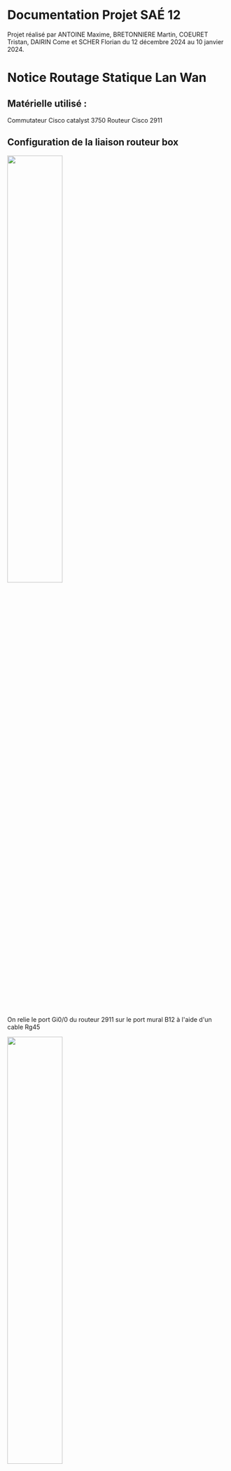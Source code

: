 # Documentation Projet SAÉ 12

Projet réalisé par ANTOINE Maxime, BRETONNIERE Martin, COEURET Tristan, DAIRIN Come et SCHER Florian du 12 décembre 2024 au 10 janvier 2024.

# Notice Routage Statique Lan Wan

## Matérielle utilisé :

Commutateur Cisco catalyst 3750
Routeur Cisco 2911 

## Configuration de la liaison routeur box 

<img src="port_mural-2.jpg" width=50% >

On relie le port Gi0/0 du routeur 2911 sur le port mural B12 à l'aide d'un cable Rg45

<img src="mural_vers_baie-1.jpg" width=50% >

On récupére le port B12 sur la baie de la salle 3252 que l'on connecte au switch baie inter salle.

<img src="baie_vers_3250-1.jpg" width=50% >

Dans notre cas on le branche au port 10 de la baie qui le relie a la baie salle 3250

<img src="liaison3250_fin-1.jpg width=50% >

On recupère la liaison au port 3252-C11 que l'on relie au port E23

<img src="3250_vers_port_avant_liaison3250-1.jpg" width=50% >


On relie le port E24 au port tague du SWitch interbaie 3250-3258. On relie la salle 3250 au port E23

<img src="avant_fin_proxmox-1.jpg" width=50% >

On récupére la liaison au port E24 que l'on relie au serveur proxmox au port 47

<img src="fin_proxmox-1.jpg" width=50% >

## Config Routeur 2911

```Current configuration : 2148 bytes
!
! Last configuration change at 14:59:03 UTC Wed Jan 8 2025
!
version 15.7
service timestamps debug datetime msec
service timestamps log datetime msec
no service password-encryption
!
hostname R1
!
boot-start-marker
boot-end-marker
!
!
!
no aaa new-model
memory-size iomem 15
!
!
!
ip cef
no ipv6 cef
!
multilink bundle-name authenticated
!
!
voice-card 0
!
!
vxml logging-tag
license udi pid CISCO2911/K9 sn FCZ163460SN
license accept end user agreement
license boot module c2900 technology-package securityk9
license boot module c2900 technology-package uck9
license boot module c2900 technology-package datak9
!
!         
!
redundancy
!
!
!
!
!
interface Embedded-Service-Engine0/0
 no ip address
 shutdown
!
interface GigabitEthernet0/0
 description Interface connectee a la Box
 ip address 192.168.111.54 255.255.255.192
 ip nat outside
 ip virtual-reassembly in
 duplex auto
 speed auto
!
interface GigabitEthernet0/1
 description Interface connectee au switch L3
 ip address 192.168.2.249 255.255.255.252
 ip nat inside
 ip virtual-reassembly in
 duplex auto
 speed auto
!
interface GigabitEthernet0/2
 no ip address
 shutdown
 duplex auto
 speed auto
!
interface Serial0/0/0
 no ip address
 shutdown 
 clock rate 2000000
!
interface Serial0/0/1
 no ip address
 shutdown
 clock rate 2000000
!
!
ip default-gateway 192.168.111.1
ip forward-protocol nd
!
no ip http server
no ip http secure-server
!
ip nat inside source list 1 interface GigabitEthernet0/0 overload
ip route 0.0.0.0 0.0.0.0 192.168.111.1
!
ipv6 ioam timestamp
!
!
access-list 1 permit 192.168.2.248 0.0.0.3
!
control-plane
!
 !
 !
 !
 !
!
mgcp behavior rsip-range tgcp-only
mgcp behavior comedia-role none
mgcp behavior comedia-check-media-src disable
mgcp behavior comedia-sdp-force disable
!
mgcp profile default
!
!
gatekeeper
 shutdown
!
!         
line con 0
line aux 0
line 2
 no activation-character
 no exec
 transport preferred none
 transport output lat pad telnet rlogin lapb-ta mop udptn v120 ssh
 stopbits 1
line vty 0 4
 login
 transport input none
!
scheduler allocate 20000 1000
!
end
```


## Informations Générales

Version et Date de la Configuration

Version IOS : 15.7

Taille de la Configuration : 2148 octets

Dernier changement : 8 janvier 2025 à 14:59:03 UTC

### Configuration de Base

### Horodatages (non configuré -> configuration de base):

``` service timestamps debug datetime msec ```: Active les horodatages à la milliseconde pour les messages de débogage.

``` service timestamps log datetime msec ```: Active les horodatages à la milliseconde pour les journaux.

### Nom de l'Hôte :

``` hostname R1 ```: Le routeur est nommé "R1".

### Mots de Passe (non configuré -> configuration base routeur 2911) :

```no service password-encryption ```: Les mots de passe sont stockés en texte clair.

### Gestion de la Mémoire (non modifié)

``` memory-size iomem 15 ```: Configure l’allocation de la mémoire pour les interfaces.

### Fonctionnalités et Licences 

### Gestion des Licences :

``` license udi pid CISCO2911/K9 sn FCZ163460SN ```: Identifiant unique du produit.

#### Activation des licences pour les modules suivants :

``` securityk9 ``` : Sécurité avancée.

``` uck9 ```: Communications unifiées.

```datak9 ```: Fonctionnalités avancées de gestion de données.

### IP Routing (configuration de base du routeur 2911):

``` ip cef ```: Active le Cisco Express Forwarding pour une optimisation des performances.

``` no ipv6 cef ```: Désactive le Cisco Express Forwarding pour IPv6.

### Configuration des Interfaces

### Interfaces Ethernet

#### Interface GigabitEthernet0/0 :

description Interface connectee a la Box : Connexion à la passerelle internet.

``` ip address 192.168.111.54 255.255.255.192 ```: Adresse IP et masque de sous-réseau.

``` ip nat outside ```: Définie comme interface NAT externe.

``` ip virtual-reassembly in ``` : Active la réassemblage des paquets IP.

``` duplex auto, speed auto ``` : Paramètres automatiques pour la vitesse et le duplex.

#### Interface GigabitEthernet0/1 :

description Interface connectee au switch L3 : Connexion au switch de niveau 3.

``` ip address 192.168.2.249 255.255.255.252 ``` : Adresse IP et masque de sous-réseau.

``` ip nat inside ``` : Définie comme interface NAT interne.

``` ip virtual-reassembly in ```: Active la réassemblage des paquets IP.

#### Interface GigabitEthernet0/2 pas configuré donc non utilisé donc configuartion de base du routeur :

```no ip address``` : Pas d’adresse IP configurée.

``` shutdown``` : Interface désactivée.

### Interfaces Série 

#### Interface Serial0/0/0 et Serial0/0/1 pas configuré donc non utilisé donc configuartion de base du routeur :

 ```no ip address  ``` : Pas d’adresse IP configurée.

 ``` shutdown  ```: Interfaces désactivées 

 ```clock rate 2000000  ```: Configure la vitesse d’horloge pour les connexions.

### NAT (Network Address Translation)

#### Configuration NAT :

 ``` ip nat inside source list 1 interface GigabitEthernet0/0 overload  ```: Permet le NAT avec surcharge sur l'interface externe.

#### Accès NAT :

 ```access-list 1 permit 192.168.2.248 0.0.0.3 ``` : Autorise les adresses IP de la plage 192.168.2.248/30 à utiliser le NAT.

### Routage

#### Passerelle par Défaut :

```ip default-gateway 192.168.111.1 ```: Passerelle par défaut.

#### Route Statique :

```ip route 0.0.0.0 0.0.0.0 192.168.111.1 ```: Route par défaut pointant vers 192.168.111.1.

### Services et Accès configuration non modifié configuration de base du routeur 

#### Serveurs HTTP :

```no ip http server ```: Serveur HTTP désactivé.

``` no ip http secure-server ```: Serveur HTTPS désactivé.

#### Plan de Contrôle :

control-plane : Protège le plan de contrôle du routeur contre les abus.

#### Lignes de Contrôle :

```line con 0 ```: Configuration de la console physique.

```line vty 0 4 ```: Configuration des accès à distance (Telnet/SSH).

```login``` : Nécessite une authentification.

```transport input none``` : Aucun protocole d’accès à distance activé.

Paramètres Avancés

#### VoIP :

```mgcp profile default ```: Active le protocole MGCP avec le profil par défaut.

#### Planification des Tâches :

``` scheduler allocate 20000 1000 ```: Alloue des ressources au planificateur.


## Configue SWR1
```
interface FastEthernet1/0/5
 description Vers routeur
 no switchport
 ip address 192.168.2.250 255.255.255.252
!
```

L'interface FastEthernet1/0/5 est configurée pour établir une connexion vers un routeur. Elle est définie comme une interface L3 (routage activé) et non une interface de commutation (mode no switchport).

```description Vers routeur``` : Fournit une annotation pour l'interface, utile pour identifier son rôle dans la topologie réseau.

```no switchport```: Configure l'interface en mode L3 (routage activé). Cela désactive le mode L2 (commutation).

```ip address 192.168.2.250 255.255.255.252``` : Attribue une adresse IP et un masque de sous-réseau.

```192.168.2.250 ``` : Adresse IP attribuée à l'interface.
``` 255.255.255.252 ```: Masque de sous-réseau, définissant un sous-réseau point-à-point (seulement 2 adresses utilisables).

``` ip route 0.0.0.0 0.0.0.0 192.168.2.249 ```

```ip route 192.168.111.0 255.255.255.0 192.168.0.249 ```

###  Route par défaut (Default Route)

```ip route 0.0.0.0 0.0.0.0 192.168.2.249 0.0.0.0 0.0.0.0 ``` : Définit une route par défaut.
Elle est utilisée pour router tous les paquets qui ne correspondent à aucune autre route dans la table de routage.

```192.168.2.249 ```: Adresse IP de la passerelle (next hop), qui est généralement l'adresse d'une interface sur un routeur amont.

Utilité : Cette route permet à l'appareil d'acheminer tout trafic vers une destination inconnue en direction de la passerelle.

#### Route statique spécifique

```ip route 192.168.111.0 255.255.255.0 192.168.0.249 192.168.111.0 255.255.255.0 ``` : Spécifie un sous-réseau de destination particulier.

```192.168.111.0/24 ``` : Le réseau cible.
```192.168.0.249 ```: Passerelle pour atteindre le réseau cible.

Utilité : Cette route est utilisée pour envoyer du trafic destiné au réseau 192.168.111.0/24 vers la passerelle 192.168.0.249.

Groupe 1 TP 2.2